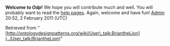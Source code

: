 __Welcome to _Odp_!__ We hope you will contribute much and well. 
You will probably want to read the [help pages](http://ontologydesignpatterns.org/wiki/Help:Contents "Help:Contents"). Again, welcome and have fun! [Admin](../User/ValentinaPresutti "User:ValentinaPresutti") 20:52, 2 February 2011 (UTC)





Retrieved from "[http://ontologydesignpatterns.org/wiki/User\_talk:BriantheLion](../User_talk/BriantheLion)"